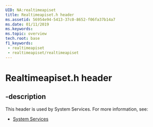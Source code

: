 ```yaml
---
UID: NA:realtimeapiset
title: Realtimeapiset.h header
ms.assetid: 56954e94-5413-37c0-8652-f06fa37b14a7
ms.date: 01/11/2019
ms.keywords: 
ms.topic: overview
tech.root: base
f1_keywords:
 - realtimeapiset
 - realtimeapiset/realtimeapiset
---
```


# Realtimeapiset.h header


## -description

This header is used by System Services. For more information, see:

- [System Services](../_base/index.md)

